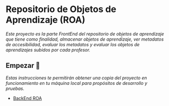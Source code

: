 # Repositorio de Objetos de Aprendizaje (ROA) 
_Este proyecto es la parte FrontEnd del repositorio de objetos de aprendizaje que tiene como finalidad, almacenar objetos de aprendizaje, ver metadatos de accesibilidad, evaluar los metadatos y evaluar los objetos de aprendizajes subidos por cada profesor._
## Empezar 🚀
_Estas instrucciones te permitirán obtener una copia del proyecto en funcionamiento en tu máquina local para propósitos de desarrollo y pruebas._
<ul>
 <li>
  <a href="https://github.com/EduTech-Erasmus-Project/Repositorio-Backend.git">BackEnd ROA</a>
 </li>
</ul>
